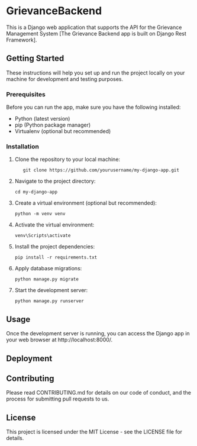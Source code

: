 # GrievanceBackend

This is a Django web application that supports the API for the Grievance Management System [The Grievance Backend app is built on Django Rest Framework].

## Getting Started

These instructions will help you set up and run the project locally on your machine for development and testing purposes.

### Prerequisites

Before you can run the app, make sure you have the following installed:

- Python (latest version)
- pip (Python package manager)
- Virtualenv (optional but recommended)

### Installation

1. Clone the repository to your local machine:
   ```
      git clone https://github.com/yourusername/my-django-app.git
   
   ```
2. Navigate to the project directory:
    ```
    cd my-django-app
    
    ```
3. Create a virtual environment (optional but recommended):
   ```
   python -m venv venv
   
   ```
4. Activate the virtual environment:
    ```
    venv\Scripts\activate

    ```
5. Install the project dependencies:
   ```
   pip install -r requirements.txt

   ```
6. Apply database migrations:
   ```
   python manage.py migrate

   ```
7. Start the development server:
   ```
   python manage.py runserver

   ```
## Usage
Once the development server is running, you can access the Django app in your web browser at http://localhost:8000/.

## Deployment


## Contributing
Please read CONTRIBUTING.md for details on our code of conduct, and the process for submitting pull requests to us.

## License
This project is licensed under the MIT License - see the LICENSE file for details.

   

